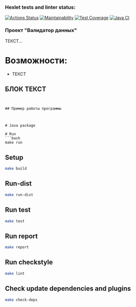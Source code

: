 ### Hexlet tests and linter status:
[![Actions Status](https://github.com/IPetrovRed/java-project-78/actions/workflows/hexlet-check.yml/badge.svg)](https://github.com/IPetrovRed/java-project-71/actions) [![Maintainability](https://api.codeclimate.com/v1/badges/f0b119d65be7227da559/maintainability)](https://codeclimate.com/github/IPetrovRed/java-project-78/maintainability) [![Test Coverage](https://api.codeclimate.com/v1/badges/f0b119d65be7227da559/test_coverage)](https://codeclimate.com/github/IPetrovRed/java-project-78/test_coverage) [![Java CI](https://github.com/IPetrovRed/java-project-78/actions/workflows/main.yml/badge.svg?branch=main)](https://github.com/IPetrovRed/java-project-78/actions/workflows/main.yml)

### Проект "Валидатор данных"
ТЕКСТ...

# Возможности:
* ТЕКСТ

## БЛОК ТЕКСТ
```


## Пример работы программы



# Java package

# Run
```bash
make run
```

## Setup
```bash
make build
```

## Run-dist
```bash
make run-dist
```

## Run test
```bash
make test
```

## Run report
```bash
make report
```

## Run checkstyle
```bash
make lint
```

## Check update dependencies and plugins
```bash
make check-deps
```
